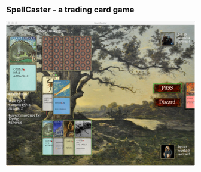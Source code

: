 SpellCaster - a trading card game
---------------------------------

![SpellCaster screenshot](assets/screenshot.png?raw=true "SpellCaster Screenshot")

